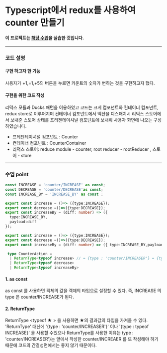 # Typescript에서 redux를 사용하여 counter 만들기

#### 이 프로젝트는 [해당 수업](https://react.vlpt.us/using-typescript/05-ts-redux.html)을 실습한 것입니다. 
---------------------------------------------------------------------------------------------

### 코드 설명
#### 구현 하고자 한 기능
  사용자가 +1,=1,+5의 버튼을 누르면 카운트의 숫자가 변하는 것을 구현하고자 했다. 
  
#### 구현을 위한 코드 작성
  리덕스 모듈과 Ducks 패턴을 이용하였고 코드는 크게  컴포넌트와 컨테이너 컴포넌트, redux store로 이루어지며 컨테이너 컴포넌트에서 액션을 디스패치시 리덕스 스토어에서 보내준 스토어 상태를 프리젠테이셔널 컴포넌트에 보내줘 사용자 화면에 나오는 구성하였습니다. 

+ 프레젠테이셔널 컴포넌트 : Counter
+ 컨테이너 컴포넌트 : CounterContainer
+ 리덕스 스토어:  reduce module - counter, root reducer - rootReducer , 스토어 - store
---------------------------------------------------------------------------------------------

### 수업 point

```typescript
const INCREASE = 'counter/INCREASE' as const; 
const DECREASE = 'counter/DECREASE'as const;
const INCREASE_BY = 'INCREASE_BY' as const ;

export const increase = ()=> ({type:INCREASE});
export const decrease =()=>({type:DECREASE});
export const increaseBy = (diff: number) => ({
  type:INCREASE_BY,
  payload:diff 
});

export const increase = ()=> ({type:INCREASE});
export const decrease =()=>({type:DECREASE});
export const increaseBy = (diff: number) => ({ type:INCREASE_BY,payload:diff });

 type CounterAction = 
  | ReturnType<typeof increase> // = {type : 'counter/INCREASER'} = {type : typeof INCREASE}
  | ReturnType<typeof decrease> 
  | ReturnType<typeof increaseBy>  
```

#### 1. as const 
 
 as const 를 사용하면 객체의 값을 객체의 타입으로 설정할 수 있다. 
 즉, INCREASE 의 type 은 counter/INCREASE가 된다.

#### 2. ReturnType <typeof >

 ReturnType <typeof ★ > 을 사용하면 ★의 결과값의 타입을 가져올 수 있다. 
 'ReturnType<typeof increase>' 대신에  '{type : 'counter/INCREASER'}' 이나 '{type : typeof INCREASE}' 을 사용할 수있으나 ReturnType를 사용한 이유는 
 type : 'counter/INCREASER'}는 앞에서 작성한 counter/INCREAER 를 또 작성해야 하기 때문에 코드의 간결성면에서는 좋지 않기 때문이다. 

